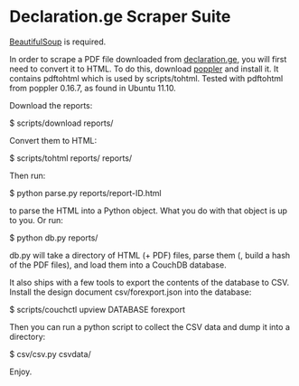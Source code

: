 Declaration.ge Scraper Suite
============================

[BeautifulSoup](http://www.crummy.com/software/BeautifulSoup/ "Beautiful Soup") is required.

In order to scrape a PDF file downloaded from
[declaration.ge](http://declaration.ge/ "Declaration.ge"), you
will first need to convert it to HTML. To do this, download
[poppler](http://poppler.freedesktop.org/ "pdf to html") and install it. It
contains pdftohtml which is used by scripts/tohtml.
Tested with pdftohtml from poppler 0.16.7, as found in Ubuntu 11.10.

Download the reports:

$ scripts/download reports/

Convert them to HTML:

$ scripts/tohtml reports/ reports/

Then run:

$ python parse.py reports/report-ID.html

to parse the HTML into a Python object. What you do with that object is up to
you. Or run:

$ python db.py reports/

db.py will take a directory of HTML (+ PDF) files, parse them (, build a hash
of the PDF files), and load them into a CouchDB database.



It also ships with a few tools to export the contents of the database to CSV.
Install the design document csv/forexport.json into the database:

$ scripts/couchctl upview DATABASE forexport

Then you can run a python script to collect the CSV data and dump it into a directory:

$ csv/csv.py csvdata/


Enjoy.
